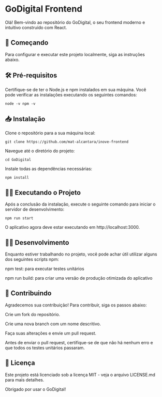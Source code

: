 # GoDigital Frontend

Olá! Bem-vindo ao repositório do GoDigital, o seu frontend moderno e intuitivo construído com React.

## 🚀 Começando

Para configurar e executar este projeto localmente, siga as instruções abaixo.

## 🛠️ Pré-requisitos

Certifique-se de ter o Node.js e npm instalados em sua máquina. Você pode verificar as instalações executando os seguintes comandos:

`node -v
npm -v`

## 📥 Instalação

Clone o repositório para a sua máquina local:

`git clone https://github.com/mat-alcantara/inove-frontend`

Navegue até o diretório do projeto:

`cd GoDigital`

Instale todas as dependências necessárias:

`npm install`

## 🚴‍♂️ Executando o Projeto

Após a conclusão da instalação, execute o seguinte comando para iniciar o servidor de desenvolvimento:

`npm run start`

O aplicativo agora deve estar executando em http://localhost:3000.

## 🧑‍💻 Desenvolvimento

Enquanto estiver trabalhando no projeto, você pode achar útil utilizar alguns dos seguintes scripts npm:

npm test: para executar testes unitários

npm run build: para criar uma versão de produção otimizada do aplicativo

## 🤝 Contribuindo

Agradecemos sua contribuição! Para contribuir, siga os passos abaixo:

Crie um fork do repositório.

Crie uma nova branch com um nome descritivo.

Faça suas alterações e envie um pull request.

Antes de enviar o pull request, certifique-se de que não há nenhum erro e que todos os testes unitários passaram.

## 📜 Licença

Este projeto está licenciado sob a licença MIT - veja o arquivo LICENSE.md para mais detalhes.

Obrigado por usar o GoDigital!
